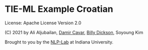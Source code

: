 # TIE-ML Example Croatian

License: Apache License Version 2.0

(C) 2021 by Ali Aljubailan, [Damir Cavar], [Billy Dickson], Soyoung Kim

Brought to you by the [NLP-Lab] at Indiana University.





[Damir Cavar]: https://www.linkedin.com/in/damircavar/ "Damir Cavar"
[Billy Dickson]: https://www.linkedin.com/in/billy-dickson/ "Billy Dickson"
[NLP-Lab]: https://nlp-lab.org/ "NLP-Lab"
